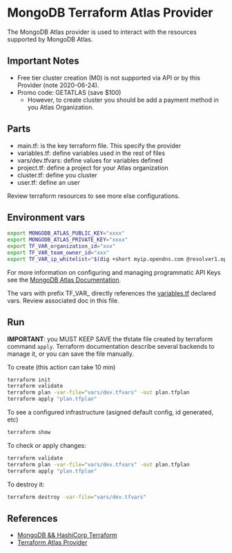 # MongoDB Terraform Atlas Provider

The MongoDB Atlas provider is used to interact with the resources supported by
MongoDB Atlas.

## Important Notes
 
- Free tier cluster creation (M0) is not supported via API or by this Provider
  (note 2020-06-24).
- Promo code: GETATLAS (save $100)
    - However, to create cluster you should be add a payment method in you Atlas
      Organization.

## Parts

- main.tf: is the key terraform file. This specify the provider
- variables.tf: define variables used in the rest of files
- vars/dev.tfvars: define values for variables defined
- project.tf: define a project for your Atlas organization
- cluster.tf: define you cluster
- user.tf: define an user

Review terraform resources to see more else configurations.

## Environment vars

```sh
export MONGODB_ATLAS_PUBLIC_KEY="xxxx"
export MONGODB_ATLAS_PRIVATE_KEY="xxxx"
export TF_VAR_organization_id="xxx" 
export TF_VAR_team_owner_id="xxx"
export TF_VAR_ip_whitelist="$(dig +short myip.opendns.com @resolver1.opendns.com)"

```

For more information on configuring and managing programmatic API Keys see the
[MongoDB Atlas
Documentation](https://docs.atlas.mongodb.com/tutorial/manage-programmatic-access/index.html).

The vars with prefix TF_VAR_ directly references the
[variables.tf](./variables.tf) declared vars. Review associated doc in this
file.

## Run 

**IMPORTANT**: you MUST KEEP SAVE the tfstate file created by terraform command
`apply`. Terraform documentation describe several backends to manage it, or you
can save the file manually.

To create (this action can take 10 min)
```sh
terraform init
terraform validate
terraform plan -var-file="vars/dev.tfvars" -out plan.tfplan
terraform apply "plan.tfplan"
```

To see a configured infrastructure (asigned default config, id generated, etc)
```sh
terraform show
```

To check or apply changes:
```sh
terraform validate
terraform plan -var-file="vars/dev.tfvars" -out plan.tfplan
terraform apply "plan.tfplan"
```

To destroy it:
```sh
terraform destroy -var-file="vars/dev.tfvars"
```


## References

- [MongoDB && HashiCorp
  Terraform](https://www.mongodb.com/atlas/hashicorp-terraform)
- [Terraform Atlas
  Provider](https://www.terraform.io/docs/providers/mongodbatlas/index.html)
